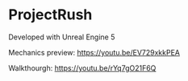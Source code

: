 # ProjectRush

Developed with Unreal Engine 5

Mechanics preview: https://youtu.be/EV729xkkPEA

Walkthourgh: https://youtu.be/rYq7gO21F6Q

